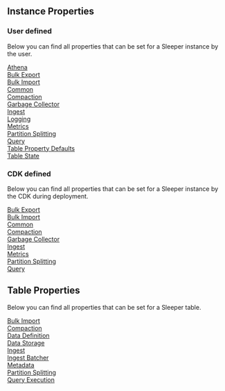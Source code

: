 ## Instance Properties

### User defined

Below you can find all properties that can be set for a Sleeper instance by the user.

[Athena](properties/instance/user/athena.md)<br>
[Bulk Export](properties/instance/user/bulk_export.md)<br>
[Bulk Import](properties/instance/user/bulk_import.md)<br>
[Common](properties/instance/user/common.md)<br>
[Compaction](properties/instance/user/compaction.md)<br>
[Garbage Collector](properties/instance/user/garbage_collector.md)<br>
[Ingest](properties/instance/user/ingest.md)<br>
[Logging](properties/instance/user/logging.md)<br>
[Metrics](properties/instance/user/metrics.md)<br>
[Partition Splitting](properties/instance/user/partition_splitting.md)<br>
[Query](properties/instance/user/query.md)<br>
[Table Property Defaults](properties/instance/user/table_property_defaults.md)<br>
[Table State](properties/instance/user/table_state.md)<br>

### CDK defined

Below you can find all properties that can be set for a Sleeper instance by the CDK during deployment.

[Bulk Export](properties/instance/cdk/bulk_export.md)<br>
[Bulk Import](properties/instance/cdk/bulk_import.md)<br>
[Common](properties/instance/cdk/common.md)<br>
[Compaction](properties/instance/cdk/compaction.md)<br>
[Garbage Collector](properties/instance/cdk/garbage_collector.md)<br>
[Ingest](properties/instance/cdk/ingest.md)<br>
[Metrics](properties/instance/cdk/metrics.md)<br>
[Partition Splitting](properties/instance/cdk/partition_splitting.md)<br>
[Query](properties/instance/cdk/query.md)<br>

## Table Properties

Below you can find all properties that can be set for a Sleeper table.

[Bulk Import](properties/table/bulk_import.md)<br>
[Compaction](properties/table/compaction.md)<br>
[Data Definition](properties/table/data_definition.md)<br>
[Data Storage](properties/table/data_storage.md)<br>
[Ingest](properties/table/ingest.md)<br>
[Ingest Batcher](properties/table/ingest_batcher.md)<br>
[Metadata](properties/table/metadata.md)<br>
[Partition Splitting](properties/table/partition_splitting.md)<br>
[Query Execution](properties/table/query_execution.md)<br>
